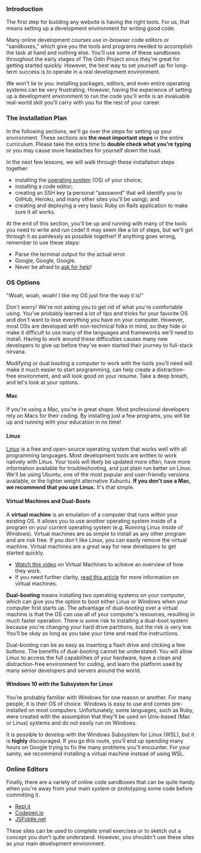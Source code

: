 ### Introduction

The first step for building any website is having the right tools. For us, that means setting up a development environment for writing good code.

Many online development courses use in-browser code editors or "sandboxes," which give you the tools and programs needed to accomplish the task at hand and nothing else. You'll use some of these sandboxes throughout the early stages of The Odin Project since they're great for getting started quickly. However, the best way to set yourself up for long-term success is to operate in a real development environment. 

We won't lie to you: installing packages, editors, and even entire operating systems can be very frustrating. However, having the experience of setting up a development environment to run the code you'll write is an invaluable real-world skill you'll carry with you for the rest of your career.

### The Installation Plan

In the following sections, we'll go over the steps for setting up your environment. These sections are **the most important steps** in the entire curriculum. Please take the extra time to **double check what you're typing** or you may cause more headaches for yourself down the road. 

In the next few lessons, we will walk through these installation steps together:

* installing the [operating system](https://en.wikipedia.org/wiki/Operating_system) (OS) of your choice;
* installing a code editor;
* creating an SSH key (a personal "password" that will identify you to GitHub, Heroku, and many other sites you'll be using); and
* creating and deploying a very basic Ruby on Rails application to make sure it all works. 

At the end of this section, you'll be up and running with many of the tools you need to write and run code! It may seem like a lot of steps, but we'll get through it as painlessly as possible together! If anything goes wrong, remember to use these steps:

* Parse the terminal output for the actual error.
* Google, Google, Google.
* Never be afraid to [ask for help](https://discord.gg/hvqVr6d)!

### OS Options

"Woah, woah, woah! I like my OS just fine the way it is!"

Don't worry! We're not asking you to get rid of what you're comfortable using. You've probably learned a lot of tips and tricks for your favorite OS and don't want to lose everything you have on your computer. However, most OSs are developed with non-technical folks in mind, so they hide or make it difficult to use many of the languages and frameworks we'll need to install. Having to work around these difficulties causes many new developers to give up before they've even started their journey to full-stack nirvana. 

Modifying or dual booting a computer to work with the tools you'll need will make it much easier to start programming, can help create a distraction-free environment, and will look good on your resume. Take a deep breath, and let's look at your options.

#### Mac

If you're using a Mac, you're in great shape. Most professional developers rely on Macs for their coding. By installing just a few programs, you will be up and running with your education in no time!

#### Linux

[Linux](https://en.wikipedia.org/wiki/Linux) is a free and open-source operating system that works well with all programming languages. Most development tools are written to work natively with Linux. Your tools will likely be updated more often, have more information available for troubleshooting, and just plain run better on Linux. We'll be using Ubuntu, one of the most popular and user-friendly versions available, or the lighter weight alternative Xubuntu. **If you don't use a Mac, we recommend that you use Linux.** It's that simple.

#### Virtual Machines and Dual-Boots

A **virtual machine** is an emulation of a computer that runs within your existing OS. It allows you to use another operating system inside of a program on your current operating system (e.g. Running Linux inside of Windows). Virtual machines are as simple to install as any other program and are risk free. If you don't like Linux, you can easily remove the virtual machine. Virtual machines are a great way for new developers to get started quickly.

 - [Watch this video](https://youtu.be/yIVXjl4SwVo) on Virtual Machines to achieve an overview of how they work. 
 - If you need further clarity, [read this article](https://www.howtogeek.com/196060/beginner-geek-how-to-create-and-use-virtual-machines/) for more information on virtual machines. 

**Dual-booting** means installing two operating systems on your computer, which can give you the option to boot either Linux or Windows when your computer first starts up. The advantage of dual-booting over a virtual machine is that the OS can use all of your computer's resources, resulting in much faster operation. There is some risk to installing a dual-boot system because you're changing your hard drive partitions, but the risk is very low. You'll be okay as long as you take your time and read the instructions.

Dual-booting can be as easy as inserting a flash drive and clicking a few buttons. The benefits of dual-booting cannot be understated. You will allow Linux to access the full capabilities of your hardware, have a clean and distraction-free environment for coding, and learn the platform used by many senior developers and servers around the world.

#### Windows 10 with the Subsystem for Linux

You're probably familiar with Windows for one reason or another. For many people, it is their OS of choice. Windows is easy to use and comes pre-installed on most computers. Unfortunately, some languages, such as Ruby, were created with the assumption that they'll be used on Unix-based (Mac or Linux) systems and do not easily run on Windows.

It is possible to develop with the Windows Subsystem for Linux (WSL), but it is **highly** discouraged. If you go this route, you'll end up spending many hours on Google trying to fix the many problems you'll encounter. For your sanity, we recommend installing a virtual machine instead of using WSL.

### Online Editors

Finally, there are a variety of online code sandboxes that can be quite handy when you're away from your main system or prototyping some code before committing it. 

* [Repl.it](https://repl.it/)
* [Codepen.io](https://codepen.io/)
* [JSFiddle.net](https://jsfiddle.net/)

These sites can be used to complete small exercises or to sketch out a concept you don't quite understand. However, you shouldn't use these sites as your main development environment.
